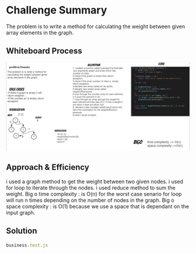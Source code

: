 # Challenge Summary
The problem is to write a method for calculating the weight between given array elements in the graph.

## Whiteboard Process
![whiteboard](./chal37img.PNG)
## Approach & Efficiency
i used a graph method to get the weight between two given nodes.
i used for loop to iterate through the nodes.
i used reduce method to sum the weight.
Big o time complexity : is O(n) for the worst case senario for loop will run n times depending on the number of nodes in the graph.
Big o space complexity : is O(1) because we use a space that is dependant on the input graph.

## Solution
```js
business.test.js